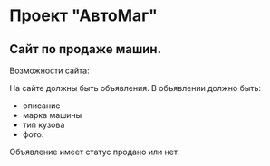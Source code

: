# Проект "АвтоМаг"

## Сайт по продаже машин.

Возможности сайта:

На сайте должны быть объявления. 
В объявлении должно быть: 
- описание  
- марка машины  
- тип кузова 
- фото.

Объявление имеет статус продано или нет.